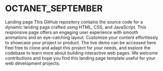 # OCTANET_SEPTEMBER
Landing  page
This GitHub repository contains the source code for a dynamic landing page crafted using HTML, CSS, and JavaScript. This responsive page offers an engaging user experience with smooth animations and an eye-catching layout. Customize your content effortlessly to showcase your project or product. The live demo can be accessed here. Feel free to clone and adapt this project for your needs, and explore the codebase to learn more about building interactive web pages. We welcome contributions and hope you find this landing page template useful for your web development projects.

